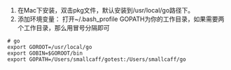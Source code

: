 1. 在Mac下安装，双击pkg文件，默认安装到/usr/local/go路径下。
2. 添加环境变量：
打开~/.bash_profile
GOPATH为你的工作目录，如果需要两个工作目录，那么用冒号分隔即可

```
# go
export GOROOT=/usr/local/go
export GOBIN=$GOROOT/bin
export GOPATH=/Users/smallcaff/gotest:/Users/smallcaff/go
```